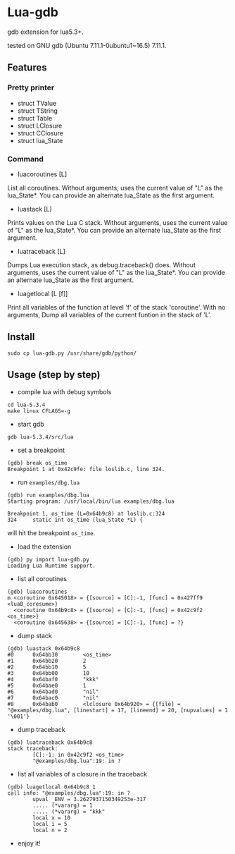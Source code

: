 # Lua-gdb
gdb extension for lua5.3+.

tested on GNU gdb (Ubuntu 7.11.1-0ubuntu1~16.5) 7.11.1.

## Features

### Pretty printer

* struct TValue
* struct TString
* struct Table
* struct LClosure
* struct CClosure
* struct lua_State

### Command
* luacoroutines [L]

List all coroutines. Without arguments, uses the current value of "L" as the lua_State*. You can provide an alternate lua_State as the first argument.


* luastack [L]

Prints values on the Lua C stack. Without arguments, uses the current value of "L" as the lua_State*. You can provide an alternate lua_State as the first argument.

* luatraceback [L]

Dumps Lua execution stack, as debug.traceback() does. Without arguments, uses the current value of "L" as the lua_State*.  You can provide an alternate lua_State as the first argument.  

* luagetlocal [L [f]]

Print all variables of the function at level 'f' of the stack 'coroutine'. With no arguments, Dump all variables of the current funtion in the stack of 'L'.

## Install

```
sudo cp lua-gdb.py /usr/share/gdb/python/
```

## Usage (step by step)

* compile lua with debug symbols
```
cd lua-5.3.4
make linux CFLAGS=-g
```

* start gdb
```
gdb lua-5.3.4/src/lua
```

* set a breakpoint
```
(gdb) break os_time
Breakpoint 1 at 0x42c9fe: file loslib.c, line 324.
```

* run `examples/dbg.lua`
```
(gdb) run examples/dbg.lua
Starting program: /usr/local/bin/lua examples/dbg.lua

Breakpoint 1, os_time (L=0x64b9c8) at loslib.c:324
324     static int os_time (lua_State *L) {
```

will hit the breakpoint `os_time`.

* load the extension
```
(gdb) py import lua-gdb.py
Loading Lua Runtime support.
```

* list all coroutines
```
(gdb) luacoroutines
m <coroutine 0x645018> = {[source] = [C]:-1, [func] = 0x427ff9 <luaB_coresume>}
  <coroutine 0x64b9c8> = {[source] = [C]:-1, [func] = 0x42c9f2 <os_time>}
  <coroutine 0x645638> = {[source] = [C]:-1, [func] = ?}
```

* dump stack
```
(gdb) luastack 0x64b9c8
#0      0x64bb30        <os_time>
#1      0x64bb20        2
#2      0x64bb10        5
#3      0x64bb00        10
#4      0x64baf0        "kkk"
#5      0x64bae0        1
#6      0x64bad0        "nil"
#7      0x64bac0        "nil"
#8      0x64bab0        <lclosure 0x64b920> = {[file] = "@examples/dbg.lua", [linestart] = 17, [lineend] = 20, [nupvalues] = 1 '\001'}
```

* dump traceback
```
(gdb) luatraceback 0x64b9c8
stack traceback:
        [C]:-1: in 0x42c9f2 <os_time>
        "@examples/dbg.lua":19: in ?
```

* list all variables of a closure in the traceback
```
(gdb) luagetlocal 0x64b9c8 1
call info: "@examples/dbg.lua":19: in ?
        upval _ENV = 3.2627937150349253e-317
        ..... (*vararg) = 1
        ..... (*vararg) = "kkk"
        local x = 10
        local i = 5
        local n = 2
```

* enjoy it!
